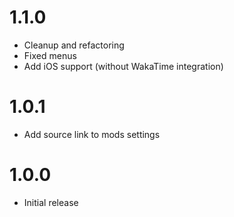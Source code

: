 # 1.1.0
- Cleanup and refactoring
- Fixed menus
- Add iOS support (without WakaTime integration)

# 1.0.1
- Add source link to mods settings

# 1.0.0
- Initial release